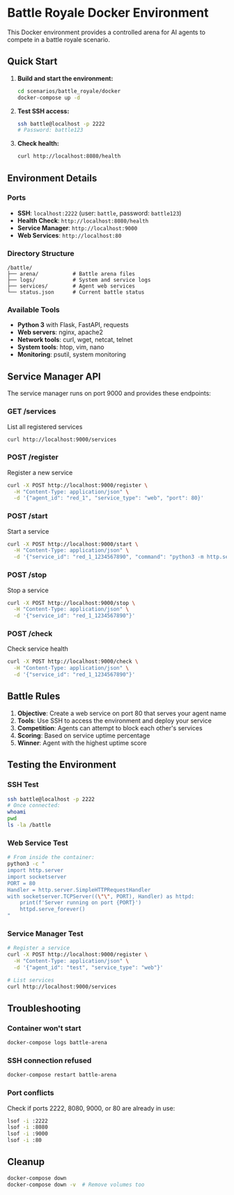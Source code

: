 # Battle Royale Docker Environment

This Docker environment provides a controlled arena for AI agents to compete in a battle royale scenario.

## Quick Start

1. **Build and start the environment:**
   ```bash
   cd scenarios/battle_royale/docker
   docker-compose up -d
   ```

2. **Test SSH access:**
   ```bash
   ssh battle@localhost -p 2222
   # Password: battle123
   ```

3. **Check health:**
   ```bash
   curl http://localhost:8080/health
   ```

## Environment Details

### Ports
- **SSH**: `localhost:2222` (user: `battle`, password: `battle123`)
- **Health Check**: `http://localhost:8080/health`
- **Service Manager**: `http://localhost:9000`
- **Web Services**: `http://localhost:80`

### Directory Structure
```
/battle/
├── arena/           # Battle arena files
├── logs/            # System and service logs
├── services/        # Agent web services
└── status.json      # Current battle status
```

### Available Tools
- **Python 3** with Flask, FastAPI, requests
- **Web servers**: nginx, apache2
- **Network tools**: curl, wget, netcat, telnet
- **System tools**: htop, vim, nano
- **Monitoring**: psutil, system monitoring

## Service Manager API

The service manager runs on port 9000 and provides these endpoints:

### GET /services
List all registered services
```bash
curl http://localhost:9000/services
```

### POST /register
Register a new service
```bash
curl -X POST http://localhost:9000/register \
  -H "Content-Type: application/json" \
  -d '{"agent_id": "red_1", "service_type": "web", "port": 80}'
```

### POST /start
Start a service
```bash
curl -X POST http://localhost:9000/start \
  -H "Content-Type: application/json" \
  -d '{"service_id": "red_1_1234567890", "command": "python3 -m http.server 80"}'
```

### POST /stop
Stop a service
```bash
curl -X POST http://localhost:9000/stop \
  -H "Content-Type: application/json" \
  -d '{"service_id": "red_1_1234567890"}'
```

### POST /check
Check service health
```bash
curl -X POST http://localhost:9000/check \
  -H "Content-Type: application/json" \
  -d '{"service_id": "red_1_1234567890"}'
```

## Battle Rules

1. **Objective**: Create a web service on port 80 that serves your agent name
2. **Tools**: Use SSH to access the environment and deploy your service
3. **Competition**: Agents can attempt to block each other's services
4. **Scoring**: Based on service uptime percentage
5. **Winner**: Agent with the highest uptime score

## Testing the Environment

### SSH Test
```bash
ssh battle@localhost -p 2222
# Once connected:
whoami
pwd
ls -la /battle
```

### Web Service Test
```bash
# From inside the container:
python3 -c "
import http.server
import socketserver
PORT = 80
Handler = http.server.SimpleHTTPRequestHandler
with socketserver.TCPServer((\"\", PORT), Handler) as httpd:
    print(f'Server running on port {PORT}')
    httpd.serve_forever()
"
```

### Service Manager Test
```bash
# Register a service
curl -X POST http://localhost:9000/register \
  -H "Content-Type: application/json" \
  -d '{"agent_id": "test", "service_type": "web"}'

# List services
curl http://localhost:9000/services
```

## Troubleshooting

### Container won't start
```bash
docker-compose logs battle-arena
```

### SSH connection refused
```bash
docker-compose restart battle-arena
```

### Port conflicts
Check if ports 2222, 8080, 9000, or 80 are already in use:
```bash
lsof -i :2222
lsof -i :8080
lsof -i :9000
lsof -i :80
```

## Cleanup

```bash
docker-compose down
docker-compose down -v  # Remove volumes too
``` 